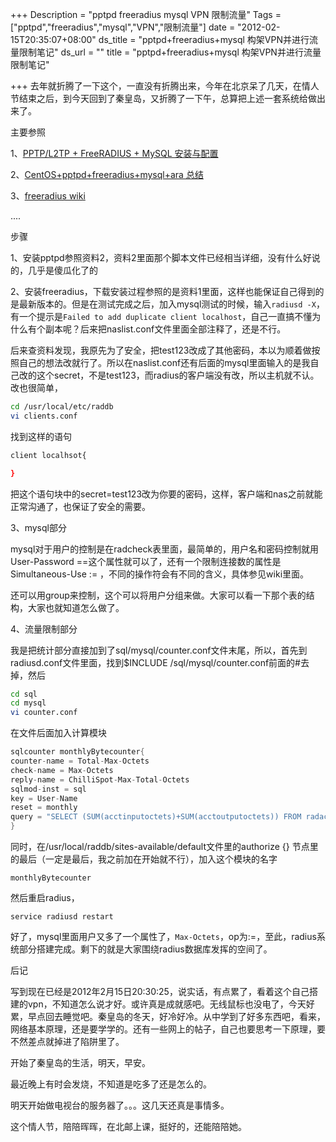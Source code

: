 +++
Description = "pptpd freeradius mysql VPN 限制流量"
Tags = ["pptpd","freeradius","mysql","VPN","限制流量"]
date = "2012-02-15T20:35:07+08:00"
ds_title = "pptpd+freeradius+mysql 构架VPN并进行流量限制笔记"
ds_url = ""
title = "pptpd+freeradius+mysql 构架VPN并进行流量限制笔记"

+++
去年就折腾了一下这个，一直没有折腾出来，今年在北京呆了几天，在情人节结束之后，到今天回到了秦皇岛，又折腾了一下午，总算把上述一套系统给做出来了。

主要参照

1、<a href="https://wangyan.org/blog/freeradius-pptp-l2tp-html.html">PPTP/L2TP + FreeRADIUS + MySQL 安装与配置</a>

2、<a href="http://www.lazylei.com/index.php/2010/11/centospptpdfreeradiusmysqlara-%E6%80%BB%E7%BB%93/">CentOS+pptpd+freeradius+mysql+ara 总结</a>

3、<a href="http://wiki.freeradius.org/">freeradius wiki</a>

....

步骤

1、安装pptpd参照资料2，资料2里面那个脚本文件已经相当详细，没有什么好说的，几乎是傻瓜化了的

2、安装freeradius，下载安装过程参照的是资料1里面，这样也能保证自己得到的是最新版本的。但是在测试完成之后，加入mysql测试的时候，输入`radiusd -X`，有一个提示是`Failed to add duplicate client localhost`，自己一直搞不懂为什么有个副本呢？后来把naslist.conf文件里面全部注释了，还是不行。

后来查资料发现，我原先为了安全，把test123改成了其他密码，本以为顺着做按照自己的想法改就行了。所以在naslist.conf还有后面的mysql里面输入的是我自己改的这个secret，不是test123，而radius的客户端没有改，所以主机就不认。改也很简单，
```bash
cd /usr/local/etc/raddb
vi clients.conf
```

找到这样的语句
```bash
client localhsot{

}
```
把这个语句块中的secret=test123改为你要的密码，这样，客户端和nas之前就能正常沟通了，也保证了安全的需要。

3、mysql部分

mysql对于用户的控制是在radcheck表里面，最简单的，用户名和密码控制就用User-Password ==这个属性就可以了，还有一个限制连接数的属性是Simultaneous-Use := ，不同的操作符会有不同的含义，具体参见wiki里面。

还可以用group来控制，这个可以将用户分组来做。大家可以看一下那个表的结构，大家也就知道怎么做了。

4、流量限制部分

我是把统计部分直接加到了sql/mysql/counter.conf文件末尾，所以，首先到radiusd.conf文件里面，找到$INCLUDE /sql/mysql/counter.conf前面的#去掉，然后

```bash
cd sql
cd mysql
vi counter.conf
```

在文件后面加入计算模块

```C
sqlcounter monthlyBytecounter{
counter-name = Total-Max-Octets
check-name = Max-Octets
reply-name = ChilliSpot-Max-Total-Octets
sqlmod-inst = sql
key = User-Name
reset = monthly
query = "SELECT (SUM(acctinputoctets)+SUM(acctoutputoctets)) FROM radacct WHERE UserName='%{%k}'AND UNIX_TIMESTAMP(AcctStartTime) &gt; '%b'"
}
```

同时，在/usr/local/raddb/sites-available/default文件里的authorize {} 节点里的最后（一定是最后，我之前加在开始就不行），加入这个模块的名字

<code>monthlyBytecounter</code>

然后重启radius，

<code>service radiusd restart</code>

好了，mysql里面用户又多了一个属性了，<code>Max-Octets</code>，op为:=，至此，radius系统部分搭建完成。剩下的就是大家围绕radius数据库发挥的空间了。

后记

写到现在已经是2012年2月15日20:30:25，说实话，有点累了，看着这个自己搭建的vpn，不知道怎么说才好。或许真是成就感吧。无线鼠标也没电了，今天好累，早点回去睡觉吧。秦皇岛的冬天，好冷好冷。从中学到了好多东西吧，看来，网络基本原理，还是要学学的。还有一些网上的帖子，自己也要思考一下原理，要不然差点就掉进了陷阱里了。

开始了秦皇岛的生活，明天，早安。

最近晚上有时会发烧，不知道是吃多了还是怎么的。

明天开始做电视台的服务器了。。。这几天还真是事情多。

这个情人节，陪陪晖晖，在北邮上课，挺好的，还能陪陪她。

&nbsp;
